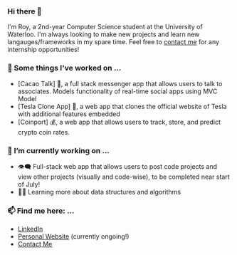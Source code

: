 ### Hi there 👋

I'm Roy, a 2nd-year Computer Science student at the University of Waterloo. I'm always looking to make new projects and learn new langauges/frameworks in my spare time. Feel free to [contact me](mailto:rchon@uwaterloo.ca) for any internship opportunities!

### 🔭 Some things I've worked on ...
- [Cacao Talk] 🍬, a full stack messenger app that allows users to talk to associates. Models functionality of real-time social apps using MVC Model
- [Tesla Clone App] 🚙, a web app that clones the official website of Tesla with additional features embedded
- [Coinport] 💰, a web app that allows users to track, store, and predict crypto coin rates.

### 🌱 I’m currently working on ...
- 👁️‍🗨️ Full-stack web app that allows users to post code projects and view other projects (visually and code-wise), to be completed near start of July! 
- 🧑‍💻 Learning more about data structures and algorithms

### 📫 Find me here: ...
- [LinkedIn](https://www.linkedin.com/in/roychon)
- [Personal Website](https://roychon.github.io) (currently ongoing!)
- [Contact Me](mailto:rchon@uwaterloo.ca)

